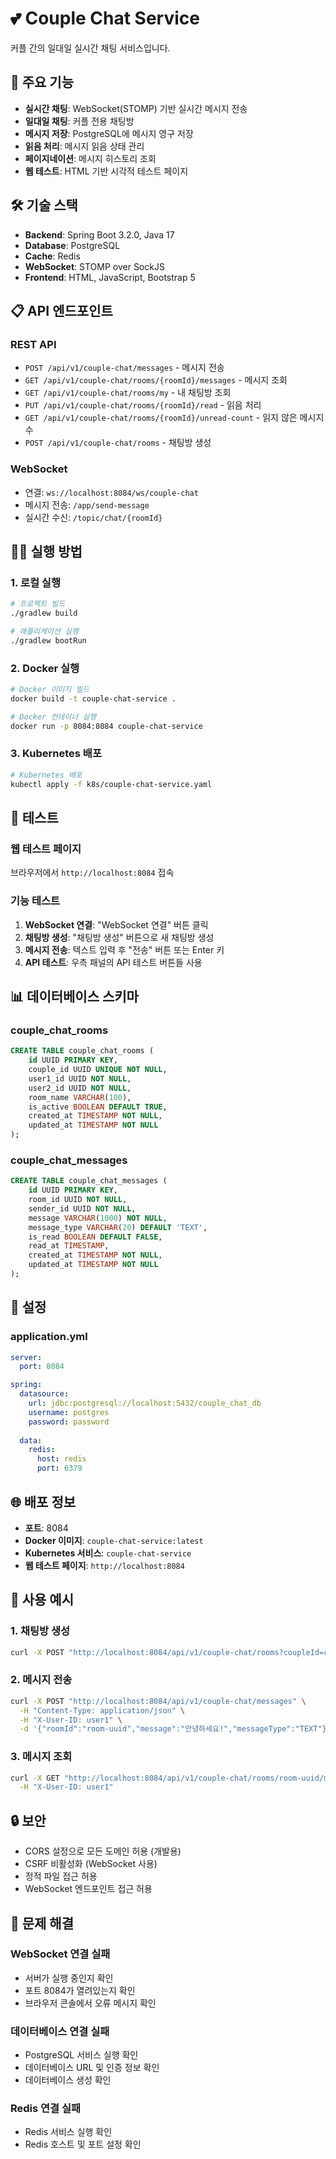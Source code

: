 # 💕 Couple Chat Service

커플 간의 일대일 실시간 채팅 서비스입니다.

## 🚀 주요 기능

- **실시간 채팅**: WebSocket(STOMP) 기반 실시간 메시지 전송
- **일대일 채팅**: 커플 전용 채팅방
- **메시지 저장**: PostgreSQL에 메시지 영구 저장
- **읽음 처리**: 메시지 읽음 상태 관리
- **페이지네이션**: 메시지 히스토리 조회
- **웹 테스트**: HTML 기반 시각적 테스트 페이지

## 🛠 기술 스택

- **Backend**: Spring Boot 3.2.0, Java 17
- **Database**: PostgreSQL
- **Cache**: Redis
- **WebSocket**: STOMP over SockJS
- **Frontend**: HTML, JavaScript, Bootstrap 5

## 📋 API 엔드포인트

### REST API
- `POST /api/v1/couple-chat/messages` - 메시지 전송
- `GET /api/v1/couple-chat/rooms/{roomId}/messages` - 메시지 조회
- `GET /api/v1/couple-chat/rooms/my` - 내 채팅방 조회
- `PUT /api/v1/couple-chat/rooms/{roomId}/read` - 읽음 처리
- `GET /api/v1/couple-chat/rooms/{roomId}/unread-count` - 읽지 않은 메시지 수
- `POST /api/v1/couple-chat/rooms` - 채팅방 생성

### WebSocket
- 연결: `ws://localhost:8084/ws/couple-chat`
- 메시지 전송: `/app/send-message`
- 실시간 수신: `/topic/chat/{roomId}`

## 🏃‍♂️ 실행 방법

### 1. 로컬 실행
```bash
# 프로젝트 빌드
./gradlew build

# 애플리케이션 실행
./gradlew bootRun
```

### 2. Docker 실행
```bash
# Docker 이미지 빌드
docker build -t couple-chat-service .

# Docker 컨테이너 실행
docker run -p 8084:8084 couple-chat-service
```

### 3. Kubernetes 배포
```bash
# Kubernetes 배포
kubectl apply -f k8s/couple-chat-service.yaml
```

## 🧪 테스트

### 웹 테스트 페이지
브라우저에서 `http://localhost:8084` 접속

### 기능 테스트
1. **WebSocket 연결**: "WebSocket 연결" 버튼 클릭
2. **채팅방 생성**: "채팅방 생성" 버튼으로 새 채팅방 생성
3. **메시지 전송**: 텍스트 입력 후 "전송" 버튼 또는 Enter 키
4. **API 테스트**: 우측 패널의 API 테스트 버튼들 사용

## 📊 데이터베이스 스키마

### couple_chat_rooms
```sql
CREATE TABLE couple_chat_rooms (
    id UUID PRIMARY KEY,
    couple_id UUID UNIQUE NOT NULL,
    user1_id UUID NOT NULL,
    user2_id UUID NOT NULL,
    room_name VARCHAR(100),
    is_active BOOLEAN DEFAULT TRUE,
    created_at TIMESTAMP NOT NULL,
    updated_at TIMESTAMP NOT NULL
);
```

### couple_chat_messages
```sql
CREATE TABLE couple_chat_messages (
    id UUID PRIMARY KEY,
    room_id UUID NOT NULL,
    sender_id UUID NOT NULL,
    message VARCHAR(1000) NOT NULL,
    message_type VARCHAR(20) DEFAULT 'TEXT',
    is_read BOOLEAN DEFAULT FALSE,
    read_at TIMESTAMP,
    created_at TIMESTAMP NOT NULL,
    updated_at TIMESTAMP NOT NULL
);
```

## 🔧 설정

### application.yml
```yaml
server:
  port: 8084

spring:
  datasource:
    url: jdbc:postgresql://localhost:5432/couple_chat_db
    username: postgres
    password: password
  
  data:
    redis:
      host: redis
      port: 6379
```

## 🌐 배포 정보

- **포트**: 8084
- **Docker 이미지**: `couple-chat-service:latest`
- **Kubernetes 서비스**: `couple-chat-service`
- **웹 테스트 페이지**: `http://localhost:8084`

## 📝 사용 예시

### 1. 채팅방 생성
```bash
curl -X POST "http://localhost:8084/api/v1/couple-chat/rooms?coupleId=couple1&user1Id=user1&user2Id=user2"
```

### 2. 메시지 전송
```bash
curl -X POST "http://localhost:8084/api/v1/couple-chat/messages" \
  -H "Content-Type: application/json" \
  -H "X-User-ID: user1" \
  -d '{"roomId":"room-uuid","message":"안녕하세요!","messageType":"TEXT"}'
```

### 3. 메시지 조회
```bash
curl -X GET "http://localhost:8084/api/v1/couple-chat/rooms/room-uuid/messages?page=0&size=20" \
  -H "X-User-ID: user1"
```

## 🔒 보안

- CORS 설정으로 모든 도메인 허용 (개발용)
- CSRF 비활성화 (WebSocket 사용)
- 정적 파일 접근 허용
- WebSocket 엔드포인트 접근 허용

## 🐛 문제 해결

### WebSocket 연결 실패
- 서버가 실행 중인지 확인
- 포트 8084가 열려있는지 확인
- 브라우저 콘솔에서 오류 메시지 확인

### 데이터베이스 연결 실패
- PostgreSQL 서비스 실행 확인
- 데이터베이스 URL 및 인증 정보 확인
- 데이터베이스 생성 확인

### Redis 연결 실패
- Redis 서비스 실행 확인
- Redis 호스트 및 포트 설정 확인 